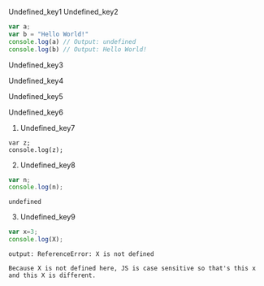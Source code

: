 Undefined_key1
Undefined_key2
```javascript
var a;
var b = "Hello World!"
console.log(a) // Output: undefined
console.log(b) // Output: Hello World!
```
Undefined_key3


Undefined_key4


Undefined_key5


Undefined_key6


1. Undefined_key7
```solution
var z;
console.log(z);
```

2. Undefined_key8
```javascript
var n;
console.log(n);
```

```solution
undefined
```

3. Undefined_key9
```javascript
var x=3;
console.log(X);
```

```solution
output: ReferenceError: X is not defined 

Because X is not defined here, JS is case sensitive so that's this x and this X is different.
```